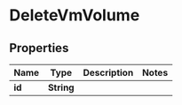 

# DeleteVmVolume


## Properties

Name | Type | Description | Notes
------------ | ------------- | ------------- | -------------
**id** | **String** |  | 



